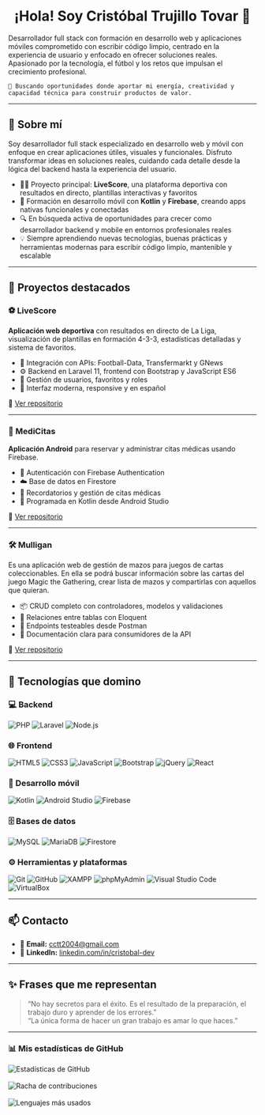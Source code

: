 <h1 align="center">¡Hola! Soy Cristóbal Trujillo Tovar 👋</h1>

<p> Desarrollador full stack con formación en desarrollo web y aplicaciones móviles comprometido con escribir código limpio, centrado en la experiencia de usuario y enfocado en ofrecer soluciones reales. Apasionado por la tecnología, el fútbol y los retos que impulsan el crecimiento profesional.</p>
  
    🚀 Buscando oportunidades donde aportar mi energía, creatividad y capacidad técnica para construir productos de valor.

---

## 🚀 Sobre mí

Soy desarrollador full stack especializado en desarrollo web y móvil con enfoque en crear aplicaciones útiles, visuales y funcionales. Disfruto transformar ideas en soluciones reales, cuidando cada detalle desde la lógica del backend hasta la experiencia del usuario.

- 👨‍💻 Proyecto principal: **LiveScore**, una plataforma deportiva con resultados en directo, plantillas interactivas y favoritos
- 📱 Formación en desarrollo móvil con **Kotlin** y **Firebase**, creando apps nativas funcionales y conectadas
- 🔍 En búsqueda activa de oportunidades para crecer como desarrollador backend y mobile en entornos profesionales reales
- 💡 Siempre aprendiendo nuevas tecnologías, buenas prácticas y herramientas modernas para escribir código limpio, mantenible y escalable


---

## 🧩 Proyectos destacados

### ⚽ LiveScore  
**Aplicación web deportiva** con resultados en directo de La Liga, visualización de plantillas en formación 4-3-3, estadísticas detalladas y sistema de favoritos.

- 🔌 Integración con APIs: Football-Data, Transfermarkt y GNews
- ⚙️ Backend en Laravel 11, frontend con Bootstrap y JavaScript ES6
- 👤 Gestión de usuarios, favoritos y roles
- 🌙 Interfaz moderna, responsive y en español

📁 [Ver repositorio](https://github.com/cristobaltt7/LiveScore)

---

### 📱 MediCitas  
**Aplicación Android** para reservar y administrar citas médicas usando Firebase.

- 🔐 Autenticación con Firebase Authentication
- ☁️ Base de datos en Firestore
- 📅 Recordatorios y gestión de citas médicas
- 🧩 Programada en Kotlin desde Android Studio

📁 [Ver repositorio](https://github.com/cristobaltt7/MediCitas)

---

### 🛠️ Mulligan 
Es una aplicación web de gestión de mazos para juegos de cartas coleccionables. En ella se podrá buscar información sobre las cartas del juego Magic the Gathering, crear lista de mazos y compartirlas con aquellos que quieran.

- 📦  CRUD completo con controladores, modelos y validaciones
- 🔄  Relaciones entre tablas con Eloquent
- 🧪  Endpoints testeables desde Postman
- 📑  Documentación clara para consumidores de la API

📁 [Ver repositorio](https://github.com/cristobaltt7/Mulligan)

---


## 🧠 Tecnologías que domino

### 💻 Backend
![PHP](https://img.shields.io/badge/PHP-777BB4?style=for-the-badge&logo=php&logoColor=white)
![Laravel](https://img.shields.io/badge/Laravel-E74430?style=for-the-badge&logo=laravel&logoColor=white)
![Node.js](https://img.shields.io/badge/Node.js-339933?style=for-the-badge&logo=nodedotjs&logoColor=white)

### 🌐 Frontend
![HTML5](https://img.shields.io/badge/HTML5-E34F26?style=for-the-badge&logo=html5&logoColor=white)
![CSS3](https://img.shields.io/badge/CSS3-1572B6?style=for-the-badge&logo=css3&logoColor=white)
![JavaScript](https://img.shields.io/badge/JavaScript-F7DF1E?style=for-the-badge&logo=javascript&logoColor=black)
![Bootstrap](https://img.shields.io/badge/Bootstrap-563D7C?style=for-the-badge&logo=bootstrap&logoColor=white)
![jQuery](https://img.shields.io/badge/jQuery-0769AD?style=for-the-badge&logo=jquery&logoColor=white)
![React](https://img.shields.io/badge/React-20232A?style=for-the-badge&logo=react&logoColor=61DAFB)

### 📱 Desarrollo móvil
![Kotlin](https://img.shields.io/badge/Kotlin-0095D5?style=for-the-badge&logo=kotlin&logoColor=white)
![Android Studio](https://img.shields.io/badge/Android%20Studio-3DDC84?style=for-the-badge&logo=android-studio&logoColor=white)
![Firebase](https://img.shields.io/badge/Firebase-FFCA28?style=for-the-badge&logo=firebase&logoColor=black)

### 🗄️ Bases de datos
![MySQL](https://img.shields.io/badge/MySQL-00758F?style=for-the-badge&logo=mysql&logoColor=white)
![MariaDB](https://img.shields.io/badge/MariaDB-003545?style=for-the-badge&logo=mariadb&logoColor=white)
![Firestore](https://img.shields.io/badge/Firestore-F5820D?style=for-the-badge&logo=google-cloud&logoColor=white)

### ⚙️ Herramientas y plataformas
![Git](https://img.shields.io/badge/Git-F05032?style=for-the-badge&logo=git&logoColor=white)
![GitHub](https://img.shields.io/badge/GitHub-181717?style=for-the-badge&logo=github&logoColor=white)
![XAMPP](https://img.shields.io/badge/XAMPP-FB7A24?style=for-the-badge&logo=xampp&logoColor=white)
![phpMyAdmin](https://img.shields.io/badge/phpMyAdmin-6C78AF?style=for-the-badge&logo=php&logoColor=white)
![Visual Studio Code](https://img.shields.io/badge/VS%20Code-007ACC?style=for-the-badge&logo=visual-studio-code&logoColor=white)
![VirtualBox](https://img.shields.io/badge/VirtualBox-183A61?style=for-the-badge&logo=virtualbox&logoColor=white)

---

## 📫 Contacto

- 📧 **Email:** cctt2004@gmail.com  
- 💼 **LinkedIn:** [linkedin.com/in/cristobal-dev](https://linkedin.com/in/cristobal-dev)  

---

## ✨ Frases que me representan

> “No hay secretos para el éxito. Es el resultado de la preparación, el trabajo duro y aprender de los errores.”<br>
> “La única forma de hacer un gran trabajo es amar lo que haces.”

---

<h3 align="left">📊 Mis estadísticas de GitHub</h3>

<div align="left">
  <img src="https://github-readme-stats.vercel.app/api?username=cristobaltt7&show_icons=true&theme=tokyonight&hide=issues&hide_border=false" alt="Estadísticas de GitHub" />
  <br/><br/>
  <img src="https://github-readme-streak-stats.herokuapp.com/?user=cristobaltt7&theme=tokyonight&hide_border=false" alt="Racha de contribuciones" />
  <br/><br/>
  <img src="https://github-readme-stats.vercel.app/api/top-langs/?username=cristobaltt7&layout=compact&theme=tokyonight" alt="Lenguajes más usados" />
</div>

